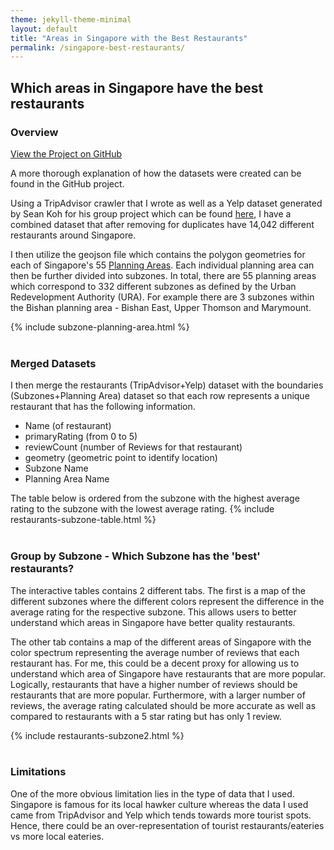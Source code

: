 ```yaml
---
theme: jekyll-theme-minimal
layout: default
title: "Areas in Singapore with the Best Restaurants"
permalink: /singapore-best-restaurants/
---
```


## Which areas in Singapore have the best restaurants

### Overview

<link rel="stylesheet" href="https://cdnjs.cloudflare.com/ajax/libs/font-awesome/4.7.0/css/font-awesome.min.css">

<p class="view"><a href="https://github.com/domteo95/singapore-restaurants-area"><i class="fa fa-github" style="font-size:24px"></i>  View the Project on GitHub</a></p>

A more thorough explanation of how the datasets were created can be found in the GitHub project. 

Using a TripAdvisor crawler that I wrote as well as a Yelp dataset generated by Sean Koh for his group project which can be found [here](https://wonkishtofu.shinyapps.io/FoodScrapers/), I have a combined dataset that after removing for duplicates have 14,042 different restaurants around Singapore. 

I then utilize the geojson file which contains the polygon geometries for each of Singapore's 55 [Planning Areas](https://en.wikipedia.org/wiki/Planning_Areas_of_Singapore). Each individual planning area can then be further divided into subzones. In total, there are 55 planning areas which correspond to 332 different subzones as defined by the Urban Redevelopment Authority (URA). For example there are 3 subzones within the Bishan planning area - Bishan East, Upper Thomson and Marymount.

{% include subzone-planning-area.html %}
<br/><br/>
### Merged Datasets

I then merge the restaurants (TripAdvisor+Yelp) dataset with the boundaries (Subzones+Planning Area) dataset so that each row represents a unique restaurant that has the following information. 
- Name (of restaurant)
- primaryRating (from 0 to 5)
- reviewCount (number of Reviews for that restaurant)
- geometry (geometric point to identify location)
- Subzone Name
- Planning Area Name

The table below is ordered from the subzone with the highest average rating to the subzone with the lowest average rating. 
{% include restaurants-subzone-table.html %}
<br/><br/>

### Group by Subzone - Which Subzone has the 'best' restaurants?

The interactive tables contains 2 different tabs. The first is a map of the different subzones where the different colors represent the difference in the average rating for the respective subzone. This allows users to better understand which areas in Singapore have better quality restaurants. 

The other tab contains a map of the different areas of Singapore with the color spectrum representing the average number of reviews that each restaurant has. For me, this could be a decent proxy for allowing us to understand which area of Singapore have restaurants that are more popular. Logically, restaurants that have a higher number of reviews should be restaurants that are more popular. Furthermore, with a larger number of reviews, the average rating calculated should be more accurate as well as compared to restaurants with a 5 star rating but has only 1 review.

{% include restaurants-subzone2.html %}
<br/><br/>

### Limitations

One of the more obvious limitation lies in the type of data that I used. Singapore is famous for its local hawker culture whereas the data I used came from TripAdvisor and Yelp which tends towards more tourist spots. Hence, there could be an over-representation of tourist restaurants/eateries vs more local eateries. 



